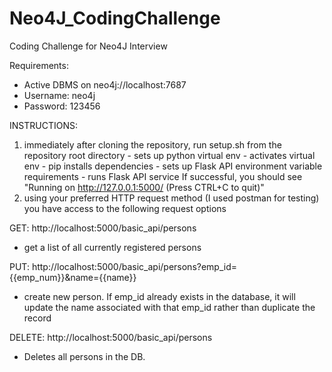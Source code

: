 # Neo4J_CodingChallenge
Coding Challenge for Neo4J Interview

Requirements:
 - Active DBMS on neo4j://localhost:7687
 - Username: neo4j
 - Password: 123456

INSTRUCTIONS:
  1. immediately after cloning the repository, run setup.sh from the repository root directory
    - sets up python virtual env
    - activates virtual env
    - pip installs dependencies 
    - sets up Flask API environment variable requirements
    - runs Flask API service
    If successful, you should see "Running on http://127.0.0.1:5000/ (Press CTRL+C to quit)"
  2. using your preferred HTTP request method (I used postman for testing) you have access to the following request options

  GET: http://localhost:5000/basic_api/persons
  - get a list of all currently registered persons


  PUT: http://localhost:5000/basic_api/persons?emp_id={{emp_num}}&name={{name}}
  - create new person. If emp_id already exists in the database, it will update the name associated with that emp_id rather than duplicate the record


  DELETE: http://localhost:5000/basic_api/persons
  - Deletes all persons in the DB. 